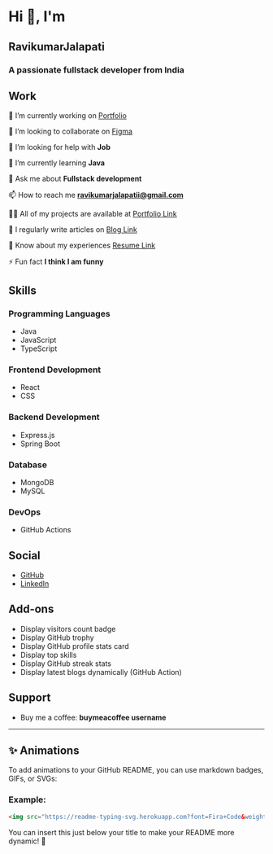 # Hi 👋, I'm
## RavikumarJalapati

### A passionate fullstack developer from India

## Work
🔭 I’m currently working on
[Portfolio](https://zingy-lollipop-b2dff4.netlify.app/)

👯 I’m looking to collaborate on
[Figma](https://digilabss.netlify.app/)

🤝 I’m looking for help with
**Job**

🌱 I’m currently learning
**Java**

💬 Ask me about
**Fullstack development**

📫 How to reach me
**ravikumarjalapatii@gmail.com**

👨‍💻 All of my projects are available at
[Portfolio Link](#)

📝 I regularly write articles on
[Blog Link](#)

📄 Know about my experiences
[Resume Link](#)

⚡ Fun fact
**I think I am funny**

## Skills

### Programming Languages
- Java
- JavaScript
- TypeScript

### Frontend Development
- React
- CSS

### Backend Development
- Express.js
- Spring Boot

### Database
- MongoDB
- MySQL

### DevOps
- GitHub Actions

## Social
- [GitHub](https://github.com/jalapatiravikumar)
- [LinkedIn](www.linkedin.com/in/jalapatiravikumar)

## Add-ons
- Display visitors count badge
- Display GitHub trophy
- Display GitHub profile stats card
- Display top skills
- Display GitHub streak stats
- Display latest blogs dynamically (GitHub Action)

## Support
- Buy me a coffee: **buymeacoffee username**

---

## ✨ Animations

To add animations to your GitHub README, you can use markdown badges, GIFs, or SVGs:

### Example:
```html
<img src="https://readme-typing-svg.herokuapp.com?font=Fira+Code&weight=600&size=22&pause=1000&color=F77F00&width=435&lines=Full-Stack+Developer;Passionate+about+Tech;Always+Learning" alt="Typing SVG" />
```

You can insert this just below your title to make your README more dynamic! 🚀
